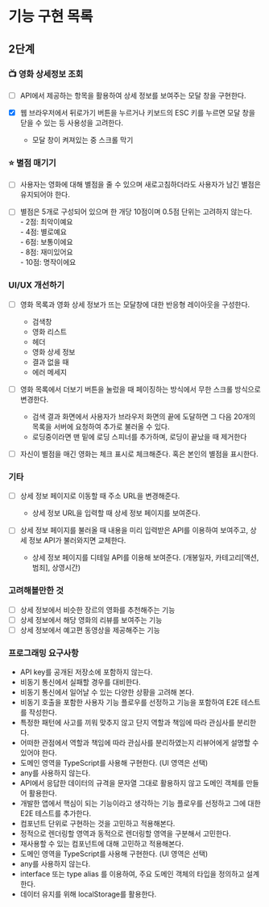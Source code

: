 # 기능 구현 목록

## 2단계

### 📺 영화 상세정보 조회

- [ ] API에서 제공하는 항목을 활용하여 상세 정보를 보여주는 모달 창을 구현한다.

- [x] 웹 브라우저에서 뒤로가기 버튼을 누르거나 키보드의 ESC 키를 누르면 모달 창을 닫을 수 있는 등 사용성을 고려한다.
  - 모달 창이 켜져있는 중 스크롤 막기

### ⭐️ 별점 매기기

- [ ] 사용자는 영화에 대해 별점을 줄 수 있으며 새로고침하더라도 사용자가 남긴 별점은 유지되어야 한다.

- [ ] 별점은 5개로 구성되어 있으며 한 개당 10점이며 0.5점 단위는 고려하지 않는다.  
       - 2점: 최악이예요  
       - 4점: 별로예요  
       - 6점: 보통이에요  
       - 8점: 재미있어요  
       - 10점: 명작이에요

### UI/UX 개선하기

- [ ] 영화 목록과 영화 상세 정보가 뜨는 모달창에 대한 반응형 레이아웃을 구성한다.

  - 검색창
  - 영화 리스트
  - 헤더
  - 영화 상세 정보
  - 결과 없을 때
  - 에러 메세지

- [ ] 영화 목록에서 더보기 버튼을 눌렀을 때 페이징하는 방식에서 무한 스크롤 방식으로 변경한다.

  - 검색 결과 화면에서 사용자가 브라우저 화면의 끝에 도달하면 그 다음 20개의 목록을 서버에 요청하여 추가로 불러올 수 있다.
  - 로딩중이라면 맨 밑에 로딩 스피너를 추가하며, 로딩이 끝났을 때 제거한다

- [ ] 자신이 별점을 매긴 영화는 체크 표시로 체크해준다. 혹은 본인의 별점을 표시한다.

### 기타

- [ ] 상세 정보 페이지로 이동할 때 주소 URL을 변경해준다.

  - 상세 정보 URL을 입력할 때 상세 정보 페이지를 보여준다.

- [ ] 상세 정보 페이지를 불러올 때 내용을 미리 입력받은 API를 이용하여 보여주고, 상세 정보 API가 불러와지면 교체한다.

  - 상세 정보 페이지를 디테일 API를 이용해 보여준다. (개봉일자, 카테고리[액션, 범죄], 상영시간)

### 고려해볼만한 것

- [ ] 상세 정보에서 비슷한 장르의 영화를 추천해주는 기능
- [ ] 상세 정보에서 해당 영화의 리뷰를 보여주는 기능
- [ ] 상세 정보에서 예고편 동영상을 제공해주는 기능

### 프로그래밍 요구사항

- API key를 공개된 저장소에 포함하지 않는다.
- 비동기 통신에서 실패할 경우를 대비한다.
- 비동기 통신에서 일어날 수 있는 다양한 상황을 고려해 본다.
- 비동기 호출을 포함한 사용자 기능 플로우를 선정하고 기능을 포함하여 E2E 테스트를 작성한다.
- 특정한 패턴에 사고를 끼워 맞추지 않고 단지 역할과 책임에 따라 관심사를 분리한다.
- 어떠한 관점에서 역할과 책임에 따라 관심사를 분리하였는지 리뷰어에게 설명할 수 있어야 한다.
- 도메인 영역을 TypeScript를 사용해 구현한다. (UI 영역은 선택)
- any를 사용하지 않는다.
- API에서 응답한 데이터의 규격을 문자열 그대로 활용하지 않고 도메인 객체를 만들어 활용한다.
- 개발한 앱에서 핵심이 되는 기능이라고 생각하는 기능 플로우를 선정하고 그에 대한 E2E 테스트를 추가한다.
- 컴포넌트 단위로 구현하는 것을 고민하고 적용해본다.
- 정적으로 렌더링할 영역과 동적으로 렌더링할 영역을 구분해서 고민한다.
- 재사용할 수 있는 컴포넌트에 대해 고민하고 적용해본다.
- 도메인 영역을 TypeScript를 사용해 구현한다. (UI 영역은 선택)
- any를 사용하지 않는다.
- interface 또는 type alias 를 이용하여, 주요 도메인 객체의 타입을 정의하고 설계한다.
- 데이터 유지를 위해 localStorage를 활용한다.
